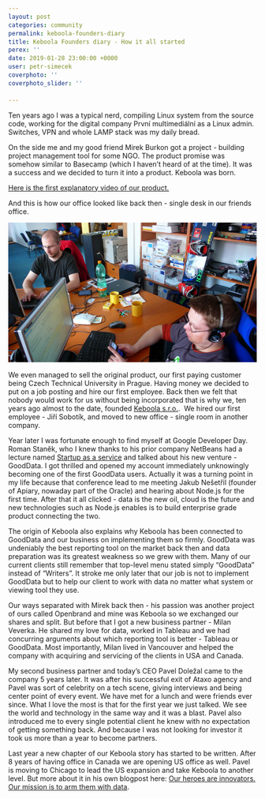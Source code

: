 ```yaml
---
layout: post
categories: community
permalink: keboola-founders-diary
title: Keboola Founders diary - How it all started
perex: ''
date: 2019-01-28 23:00:00 +0000
user: petr-simecek
coverphoto: ''
coverphoto_slider: ''

---
```

Ten years ago I was a typical nerd, compiling Linux system from the source code, working for the digital company První multimediální as a Linux admin. Switches, VPN and whole LAMP stack was my daily bread.

On the side me and my good friend Mirek Burkon got a project - building project management tool for some NGO. The product promise was somehow similar to Basecamp (which I haven’t heard of at the time). It was a success and we decided to turn it into a product. Keboola was born.

[Here is the first explanatory video of our product.](https://drive.google.com/file/d/0B7Kh5AR6no_hVEVaVS1Kc3I1UkE/view?usp=sharing)

And this is how our office looked like back then - single desk in our friends office.

![](/uploads/imgArticleKeboola.jpg)

We even managed to sell the original product, our first paying customer being Czech Technical University in Prague. Having money we decided to put on a job posting and hire our first employee. Back then we felt that nobody would work for us without being incorporated that is why we, ten years ago almost to the date, founded [Keboola s.r.o.](https://photos.app.goo.gl/DXNizo1DSeBBYwJb7).  We hired our first employee - Jiří Sobotík, and moved to new office - single room in another company.

Year later I was fortunate enough to find myself at Google Developer Day. Roman Staněk, who I knew thanks to his prior company NetBeans had a lecture named [Startup as a service](https://www.youtube.com/watch?v=O2IBQiHfTsI) and talked about his new venture - GoodData. I got thrilled and opened my account immediately unknowingly becoming one of the first GoodData users. Actually it was a turning point in my life because that conference lead to me meeting Jakub Nešetřil (founder of Apiary, nowaday part of the Oracle) and hearing about Node.js for the first time. After that it all clicked - data is the new oil, cloud is the future and new technologies such as Node.js enables is to build enterprise grade product connecting the two.

The origin of Keboola also explains why Keboola has been connected to GoodData and our business on implementing them so firmly. GoodData was undeniably the best reporting tool on the market back then and data preparation was its greatest weakness so we grew with them. Many of our current clients still remember that top-level menu stated simply “GoodData” instead of “Writers”. It stroke me only later that our job is not to implement GoodData but to help our client to work with data no matter what system or viewing tool they use.

Our ways separated with Mirek back then - his passion was another project of ours called Openbrand and mine was Keboola so we exchanged our shares and split. But before that I got a new business partner - Milan Veverka. He shared my love for data, worked in Tableau and we had concurring arguments about which reporting tool is better - Tableau or GoodData. Most importantly, Milan lived in Vancouver and helped the company with acquiring and servicing of the clients in USA and Canada.

My second business partner and today’s CEO Pavel Doležal came to the company 5 years later. It was after his successful exit of Ataxo agency and Pavel was sort of celebrity on a tech scene, giving interviews and being center point of every event. We have met for a lunch and were friends ever since. What I love the most is that for the first year we just talked. We see the world and technology in the same way and it was a blast. Pavel also introduced me to every single potential client he knew with no expectation of getting something back. And because I was not looking for investor it took us more than a year to become partners.

Last year a new chapter of our Keboola story has started to be written. After 8 years of having office in Canada we are opening US office as well. Pavel is moving to Chicago to lead the US expansion and take Keboola to another level. But more about it in his own blogpost here: [Our heroes are innovators. Our mission is to arm them with data](blog.keboola.com/our-heroes-are-innovators).
